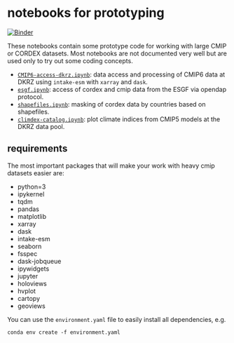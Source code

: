 # notebooks for prototyping

[![Binder](https://mybinder.org/badge_logo.svg)](https://beta.mybinder.org/v2/gh/larsbuntemeyer/notebooks/main?urlpath=lab)

These notebooks contain some prototype code for working with large CMIP or CORDEX datasets. Most notebooks are not documented 
very well but are used only to try out some coding concepts.

* [`CMIP6-access-dkrz.ipynb`](https://nbviewer.jupyter.org/github/larsbuntemeyer/notebooks/blob/main/CMIP6-access-dkrz.ipynb?flush_cache=true): data access and processing of CMIP6 data at DKRZ using `intake-esm` with `xarray` and `dask`.
* [`esgf.ipynb`](https://nbviewer.jupyter.org/github/larsbuntemeyer/notebooks/blob/main/esgf.ipynb?flush_cache=true): access of cordex and cmip data from the ESGF via opendap protocol.
* [`shapefiles.ipynb`](https://nbviewer.jupyter.org/github/larsbuntemeyer/notebooks/blob/main/shapefiles.ipynb): masking of cordex data by countries based on shapefiles.
* [`climdex-catalog.ipynb`](https://nbviewer.jupyter.org/github/larsbuntemeyer/notebooks/blob/main/climdex-catalog.ipynb): plot climate indices from CMIP5 models at the DKRZ data pool.

## requirements

The most important packages that will make your work with heavy cmip datasets easier are:

  - python=3
  - ipykernel
  - tqdm
  - pandas
  - matplotlib
  - xarray
  - dask
  - intake-esm
  - seaborn
  - fsspec
  - dask-jobqueue
  - ipywidgets
  - jupyter
  - holoviews
  - hvplot
  - cartopy
  - geoviews

You can use the `environment.yaml` file to easily install all dependencies, e.g.
```
conda env create -f environment.yaml
```
